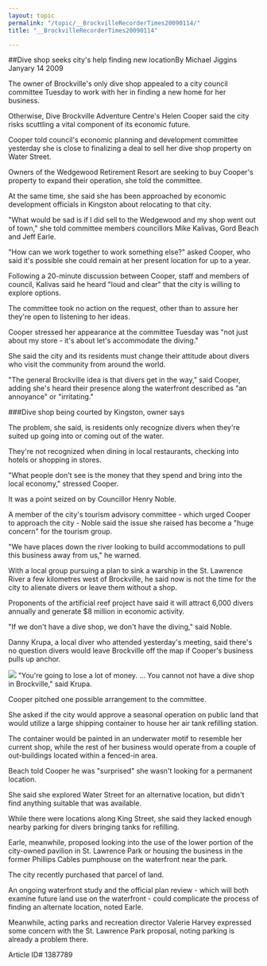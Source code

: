 ```yaml
---
layout: topic
permalink: "/topic/__BrockvilleRecorderTimes20090114/"
title: "__BrockvilleRecorderTimes20090114"

---
```


##Dive shop seeks city's help finding new locationBy Michael Jiggins
Janyary 14 2009



The owner of Brockville's only dive shop appealed to a city council committee Tuesday to work with her in finding a new home for her business.

Otherwise, Dive Brockville Adventure Centre's Helen Cooper said the city risks scuttling a vital component of its economic future.

Cooper told council's economic planning and development committee yesterday she is close to finalizing a deal to sell her dive shop property on Water Street.

Owners of the Wedgewood Retirement Resort are seeking to buy Cooper's property to expand their operation, she told the committee.

At the same time, she said she has been approached by economic development officials in Kingston about relocating to that city.

"What would be sad is if I did sell to the Wedgewood and my shop went out of town," she told committee members councillors Mike Kalivas, Gord Beach and Jeff Earle.

"How can we work together to work something else?" asked Cooper, who said it's possible she could remain at her present location for up to a year.

Following a 20-minute discussion between Cooper, staff and members of council, Kalivas said he heard "loud and clear" that the city is willing to explore options.

The committee took no action on the request, other than to assure her they're open to listening to her ideas.

Cooper stressed her appearance at the committee Tuesday was "not just about my store - it's about let's accommodate the diving."

She said the city and its residents must change their attitude about divers who visit the community from around the world.

"The general Brockville idea is that divers get in the way," said Cooper, adding she's heard their presence along the waterfront described as "an annoyance" or "irritating."

###Dive shop being courted by Kingston, owner says

The problem, she said, is residents only recognize divers when they're suited up going into or coming out of the water.

They're not recognized when dining in local restaurants, checking into hotels or shopping in stores.

"What people don't see is the money that they spend and bring into the local economy," stressed Cooper.

It was a point seized on by Councillor Henry Noble.

A member of the city's tourism advisory committee - which urged Cooper to approach the city - Noble said the issue she raised has become a "huge concern" for the tourism group.

"We have places down the river looking to build accommodations to pull this business away from us," he warned.

With a local group pursuing a plan to sink a warship in the St. Lawrence River a few kilometres west of Brockville, he said now is not the time for the city to alienate divers or leave them without a shop.

Proponents of the artificial reef project have said it will attract 6,000 divers annually and generate $8 million in economic activity.

"If we don't have a dive shop, we don't have the diving," said Noble.

Danny Krupa, a local diver who attended yesterday's meeting, said there's no question divers would leave Brockville off the map if Cooper's business pulls up anchor.

<img src="http://k7Waterfront.org/Images/HelenCooperBrockvilleDiveShop.jpg" class="floatright bottom"> "You're going to lose a lot of money. ... You cannot not have a dive shop in Brockville," said Krupa.

Cooper pitched one possible arrangement to the committee.

She asked if the city would approve a seasonal operation on public land that would utilize a large shipping container to house her air tank refilling station.

The container would be painted in an underwater motif to resemble her current shop, while the rest of her business would operate from a couple of out-buildings located within a fenced-in area.

Beach told Cooper he was "surprised" she wasn't looking for a permanent location.

She said she explored Water Street for an alternative location, but didn't find anything suitable that was available.

While there were locations along King Street, she said they lacked enough nearby parking for divers bringing tanks for refilling.

Earle, meanwhile, proposed looking into the use of the lower portion of the city-owned pavilion in St. Lawrence Park or housing the business in the former Phillips Cables pumphouse on the waterfront near the park.

The city recently purchased that parcel of land.

An ongoing waterfront study and the official plan review - which will both examine future land use on the waterfront - could complicate the process of finding an alternate location, noted Earle.

Meanwhile, acting parks and recreation director Valerie Harvey expressed some concern with the St. Lawrence Park proposal, noting parking is already a problem there.



Article ID# 1387789

